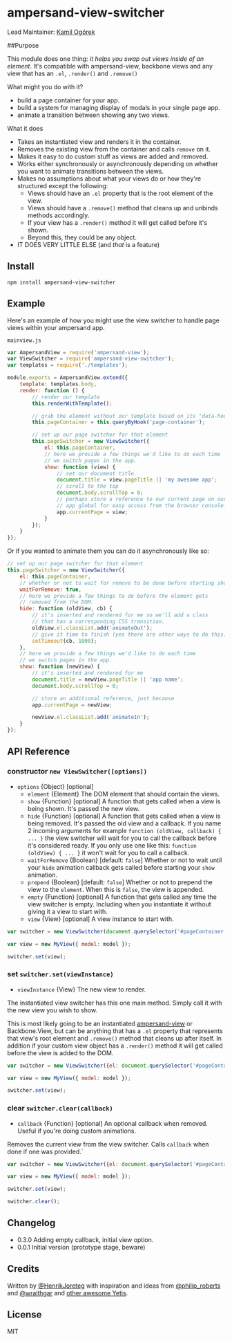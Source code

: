# ampersand-view-switcher

Lead Maintainer: [Kamil Ogórek](https://github.com/kamilogorek)

##Purpose

This module does one thing: *it helps you swap out views inside of an element*. It's compatible with ampersand-view, backbone views and any view that has an `.el`, `.render()` and `.remove()`

What might you do with it?
- build a page container for your app.
- build a system for managing display of modals in your single page app.
- animate a transition between showing any two views.

What it does
- Takes an instantiated view and renders it in the container.
- Removes the existing view from the container and calls `remove` on it.
- Makes it easy to do custom stuff as views are added and removed.
- Works either synchronously or asynchronously depending on whether you want to animate transitions between the views.
- Makes no assumptions about what your views do or how they're structured except the following:
    - Views should have an `.el` property that is the root element of the view.
    - Views should have a `.remove()` method that cleans up and unbinds methods accordingly.
    - If your view has a `.render()` method it will get called before it's shown.
    - Beyond this, they could be any object.
- IT DOES VERY LITTLE ELSE (and *that* is a feature)

## Install

```
npm install ampersand-view-switcher
```

## Example

Here's an example of how you might use the view switcher to handle page views within your ampersand app.

`mainview.js`

```js
var AmpersandView = require('ampersand-view');
var ViewSwitcher = require('ampersand-view-switcher');
var templates = require('./templates');

module.exports = AmpersandView.extend({
    template: templates.body,
    render: function () {
        // render our template
        this.renderWithTemplate();

        // grab the element without our template based on its "data-hook" attribute
        this.pageContainer = this.queryByHook('page-container');

        // set up our page switcher for that element
        this.pageSwitcher = new ViewSwitcher({
            el: this.pageContainer, 
            // here we provide a few things we'd like to do each time
            // we switch pages in the app.
            show: function (view) {
                // set our document title
                document.title = view.pageTitle || 'my awesome app';
                // scroll to the top
                document.body.scrollTop = 0;
                // perhaps store a reference to our current page on our
                // app global for easy access from the browser console.
                app.currentPage = view;
            }
        });
    }
});
```

Or if you wanted to animate them you can do it asynchronously like so:

```js
// set up our page switcher for that element
this.pageSwitcher = new ViewSwitcher({
    el: this.pageContainer,
    // whether or not to wait for remove to be done before starting show
    waitForRemove: true,
    // here we provide a few things to do before the element gets
    // removed from the DOM.
    hide: function (oldView, cb) {
        // it's inserted and rendered for me so we'll add a class
        // that has a corresponding CSS transition.
        oldView.el.classList.add('animateOut');
        // give it time to finish (yes there are other ways to do this)
        setTimeout(cb, 1000);
    },
    // here we provide a few things we'd like to do each time
    // we switch pages in the app.
    show: function (newView) {
        // it's inserted and rendered for me
        document.title = newView.pageTitle || 'app name';
        document.body.scrollTop = 0;

        // store an additional reference, just because
        app.currentPage = newView;

        newView.el.classList.add('animateIn');
    }
});
```


## API Reference

### constructor `new ViewSwitcher([options])`

* `options` {Object} [optional]
    * `element` {Element} The DOM element that should contain the views.
    * `show` {Function} [optional] A function that gets called when a view is being shown. It's passed the new view.
    * `hide` {Function} [optional] A function that gets called when a view is being removed. It's passed the old view and a callback. If you name 2 incoming arguments for example `function (oldView, callback) { ... }` the view switcher will wait for you to call the callback before it's considered ready. If you only use one like this: `function (oldView) { ... }` it won't wait for you to call a callback.
    * `waitForRemove` {Boolean} [default: `false`] Whether or not to wait until your `hide` animation callback gets called before starting your `show` animation.
    * `prepend` {Boolean} [default: `false`] Whether or not to prepend the view to the `element`. When this is `false`, the view is appended.
    * `empty` {Function} [optional] A function that gets called any time the view switcher is empty. Including when you instantiate it without giving it a view to start with.
    * `view` {View} [optional] A view instance to start with.

```javascript
var switcher = new ViewSwitcher(document.querySelector('#pageContainer'));

var view = new MyView({ model: model });

switcher.set(view);
```

### set `switcher.set(viewInstance)`

* `viewInstance` {View} The new view to render.

The instantiated view switcher has this one main method. Simply call it with the new view you wish to show.

This is most likely going to be an instantiated [ampersand-view](https://github.com/ampersandjs/ampersand-view) or Backbone.View, but can be anything that has a `.el` property that represents that view's root element and `.remove()` method that cleans up after itself. In addition if your custom view object has a `.render()` method it will get called before the view is added to the DOM.

```javascript
var switcher = new ViewSwitcher({el: document.querySelector('#pageContainer')});

var view = new MyView({ model: model });

switcher.set(view);
```

### clear `switcher.clear(callback)`

* `callback` {Function} [optional] An optional callback when removed. Useful if you're doing custom animations.

Removes the current view from the view switcher. Calls `callback` when done if one was provided.`

```javascript
var switcher = new ViewSwitcher({el: document.querySelector('#pageContainer')});

var view = new MyView({ model: model });

switcher.set(view);

switcher.clear();
```

## Changelog

- 0.3.0 Adding empty callback, initial view option.
- 0.0.1 Initial version (prototype stage, beware)

<!-- starthide -->

## Credits

Written by [@HenrikJoreteg](http://twitter.com/henrikjoreteg) with inspiration and ideas from [@philip_roberts](http://twitter.com/philip_roberts) and [@wraithgar](http://twitter.com/wraithgar) and [other awesome Yetis](http://andyet.com/team).


## License

MIT

<!-- endhide -->
